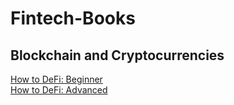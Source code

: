 # Fintech-Books

## Blockchain and Cryptocurrencies

[How to DeFi: Beginner](https://www.amazon.com/How-DeFi-Beginner-Coin-Gecko/dp/B098GT2PSG/ref=asc_df_B098GT2PSG/?tag=hyprod-20&linkCode=df0&hvadid=532701074352&hvpos=&hvnetw=g&hvrand=14635272059459199220&hvpone=&hvptwo=&hvqmt=&hvdev=c&hvdvcmdl=&hvlocint=&hvlocphy=1015249&hvtargid=pla-1374972546681&psc=1)  
[How to DeFi: Advanced](https://www.amazon.com/How-DeFi-Advanced-Coin-Gecko/dp/B098H215P3/ref=asc_df_B098H215P3/?tag=hyprod-20&linkCode=df0&hvadid=532384509515&hvpos=&hvnetw=g&hvrand=14635272059459199220&hvpone=&hvptwo=&hvqmt=&hvdev=c&hvdvcmdl=&hvlocint=&hvlocphy=1015249&hvtargid=pla-1568037674592&psc=1)  
